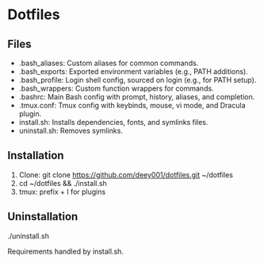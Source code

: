 # Dotfiles

## Files
- .bash_aliases: Custom aliases for common commands.
- .bash_exports: Exported environment variables (e.g., PATH additions).
- .bash_profile: Login shell config, sourced on login (e.g., for PATH setup).
- .bash_wrappers: Custom function wrappers for commands.
- .bashrc: Main Bash config with prompt, history, aliases, and completion.
- .tmux.conf: Tmux config with keybinds, mouse, vi mode, and Dracula plugin.
- install.sh: Installs dependencies, fonts, and symlinks files.
- uninstall.sh: Removes symlinks.

## Installation
1. Clone: git clone https://github.com/deey001/dotfiles.git ~/dotfiles
2. cd ~/dotfiles && ./install.sh
3. tmux: prefix + I for plugins

## Uninstallation
./uninstall.sh

Requirements handled by install.sh.
